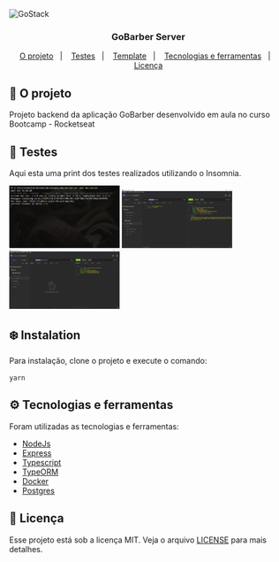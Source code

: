 <img alt="GoStack" src="https://storage.googleapis.com/golden-wind/bootcamp-gostack/header-desafios-new.png" />

<h3 align="center">
  GoBarber Server
</h3>

<p align="center">
  <a href="#rocket-o-projeto">O projeto</a>&nbsp;&nbsp;&nbsp;|&nbsp;&nbsp;&nbsp;
  <a href="#hammer-testes">Testes</a>&nbsp;&nbsp;&nbsp;|&nbsp;&nbsp;&nbsp;
  <a href="#snowflake-instalation">Template</a>&nbsp;&nbsp;&nbsp;|&nbsp;&nbsp;&nbsp;
  <a href="#gear-tecnologias-e-ferramentas">Tecnologias e ferramentas</a>&nbsp;&nbsp;&nbsp;|&nbsp;&nbsp;&nbsp;
  <a href="#memo-licença">Licença</a>
</p>

## :rocket: O projeto
Projeto backend da aplicação GoBarber desenvolvido em aula no curso Bootcamp - Rocketseat

## :hammer: Testes

Aqui esta uma print dos testes realizados utilizando o Insomnia.
<div>
<img alt="GoStack" width="200px" src="assets/run-server.png" />
<img alt="GoStack" width=200px src="assets/server-session.png" />
<img alt="GoStack" width=200px src="assets/server-appointments-list.png" />
</div>


## :snowflake: Instalation

Para instalação, clone o projeto e execute o comando:

```
yarn
```

## :gear: Tecnologias e ferramentas

Foram utilizadas as tecnologias e ferramentas:
* [NodeJs](https://nodejs.org/)
* [Express](https://expressjs.com/pt-br/)
* [Typescript](https://www.typescriptlang.org/)
* [TypeORM](https://typeorm.io/#/)
* [Docker](https://www.docker.com/)
* [Postgres](https://www.postgresql.org/)


## :memo: Licença

Esse projeto está sob a licença MIT. Veja o arquivo [LICENSE](assets/LICENSE.md) para mais detalhes.

